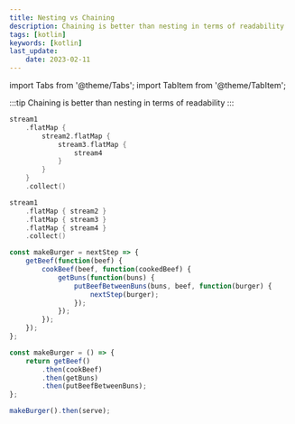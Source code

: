 ```yaml
---
title: Nesting vs Chaining
description: Chaining is better than nesting in terms of readability
tags: [kotlin]
keywords: [kotlin]
last_update:
    date: 2023-02-11
---
```

import Tabs from '@theme/Tabs';
import TabItem from '@theme/TabItem';


:::tip
Chaining is better than nesting in terms of readability
:::

<Tabs>
<TabItem value="kotlin-nesting" label="kotlin-nesting.kt">

```kotlin
stream1
    .flatMap {
        stream2.flatMap {
            stream3.flatMap {
                stream4
            }
        }
    }
    .collect()
```
</TabItem>
<TabItem value="kotlin-chaining" label="kotlin-chaining.kt">

```kotlin
stream1
    .flatMap { stream2 }
    .flatMap { stream3 }
    .flatMap { stream4 }
    .collect()
```
</TabItem>
</Tabs>


<Tabs>
<TabItem value="node-nesting" label="node-nesting.js">

```javascript
const makeBurger = nextStep => {
    getBeef(function(beef) {
        cookBeef(beef, function(cookedBeef) {
            getBuns(function(buns) {
                putBeefBetweenBuns(buns, beef, function(burger) {
                    nextStep(burger);
                });
            });
        });
    });
};
```
</TabItem>
<TabItem value="kotlin-chaining" label="node-chaining.js">

```javascript
const makeBurger = () => {
    return getBeef()
        .then(cookBeef)
        .then(getBuns)
        .then(putBeefBetweenBuns);
};

makeBurger().then(serve);
```

</TabItem>
</Tabs>
